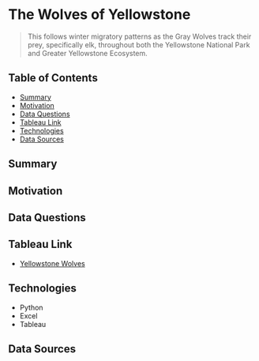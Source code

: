 # The Wolves of Yellowstone 
> This follows winter migratory patterns as the Gray Wolves track their prey, specifically elk, throughout both the Yellowstone National Park and Greater Yellowstone Ecosystem.

## Table of Contents
* [Summary](#summary)
* [Motivation](#motivation)
* [Data Questions](#data-questions)
* [Tableau Link](#tableau-link)
* [Technologies](#technologies)
* [Data Sources](#data-sources)

## Summary

## Motivation

## Data Questions

## Tableau Link
* [Yellowstone Wolves](https://prod-useast-b.online.tableau.com/t/spencerbettstableau/views/yellowstone_wolves/WolvesofYellowstone?:origin=card_share_link&:embed=n)

## Technologies
* Python
* Excel 
* Tableau

## Data Sources

